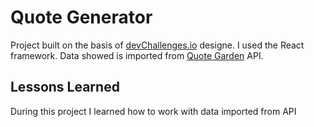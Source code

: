 
# Quote Generator

Project built on the basis of [devChallenges.io](https://devchallenges.io/challenges/8Y3J4ucAMQpSnYTwwWW8) designe. I used the React framework. Data showed is imported from [Quote Garden](https://revixxd.github.io/quate-generator/) API.

## Lessons Learned

During this project I learned how to work with data imported from API

